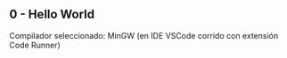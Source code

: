 ## 0 - Hello World

Compilador seleccionado: MinGW (en IDE VSCode corrido con extensión Code Runner)
